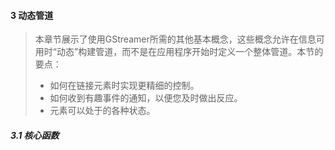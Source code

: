 #### 3 动态管道

> 本章节展示了使用GStreamer所需的其他基本概念，这些概念允许在信息可用时“动态”构建管道，而不是在应用程序开始时定义一个整体管道。本节的要点：
>
> * 如何在链接元素时实现更精细的控制。
> * 如何收到有趣事件的通知，以便您及时做出反应。
> * 元素可以处于的各种状态。

##### 3.1 核心函数